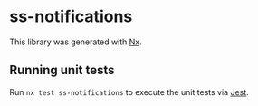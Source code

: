 # ss-notifications

This library was generated with [Nx](https://nx.dev).

## Running unit tests

Run `nx test ss-notifications` to execute the unit tests via [Jest](https://jestjs.io).
